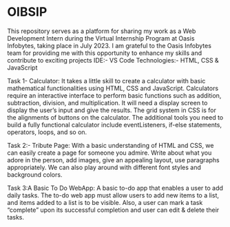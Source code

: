 # OIBSIP
This repository serves as a platform for sharing my work as a Web Development Intern during the Virtual Internship Program at Oasis Infobytes, taking place in July 2023. I am grateful to the Oasis Infobytes team for providing me with this opportunity to enhance my skills and contribute to exciting projects IDE:- VS Code Technologies:- HTML, CSS & JavaScript

Task 1- Calculator: It takes a little skill to create a calculator with basic mathematical functionalities using HTML, CSS and JavaScript. Calculators require an interactive interface to perform basic functions such as addition, subtraction, division, and multiplication. It will need a display screen to display the user’s input and give the results. The grid system in CSS is for the alignments of buttons on the calculator. The additional tools you need to build a fully functional calculator include eventListeners, if-else statements, operators, loops, and so on.

Task 2:- Tribute Page: With a basic understanding of HTML and CSS, we can easily create a page for someone you admire. Write about what you adore in the person, add images, give an appealing layout, use paragraphs appropriately. We can also play around with different font styles and background colors.

Task 3:A Basic To Do WebApp: A basic to-do app that enables a user to add daily tasks. The to-do web app must allow users to add new items to a list, and items added to a list is to be visible. Also, a user can mark a task “complete” upon its successful completion and user can edit & delete their tasks.
